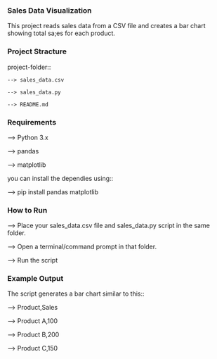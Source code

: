 ### Sales Data Visualization
This project reads sales data from a CSV file and creates a bar chart showing total sa;es for each product.

### Project Stracture
  project-folder::
    
    --> sales_data.csv
      
    --> sales_data.py
      
    --> README.md
      
### Requirements
--> Python 3.x

--> pandas

--> matplotlib

you can install the dependies using::

   --> pip install pandas matplotlib
   
### How to Run
--> Place your sales_data.csv file and sales_data.py script in the same folder.

--> Open a terminal/command prompt in that folder.

--> Run the script

### Example Output
The script generates a bar chart similar to this::

   --> Product,Sales
   
   --> Product A,100
   
   --> Product B,200
   
   --> Product C,150

      
